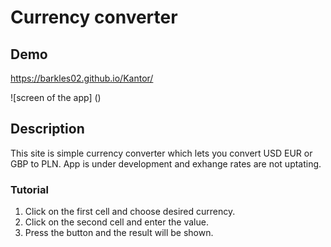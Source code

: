 # Currency converter

## Demo

https://barkles02.github.io/Kantor/

![screen of the app] ()

## Description

This site is simple currency converter which lets you convert USD EUR or GBP to PLN.
App is under development and exhange rates are not uptating. 


### Tutorial

1. Click on the first cell and choose desired currency.
1. Click on the second cell and enter the value.
1. Press the button and the result will be shown.


